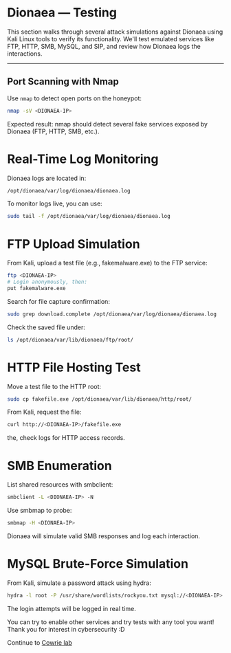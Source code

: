 #  Dionaea — Testing

This section walks through several attack simulations against Dionaea using Kali Linux tools to verify its functionality. We'll test emulated services like FTP, HTTP, SMB, MySQL, and SIP, and review how Dionaea logs the interactions.

---

##  Port Scanning with Nmap

Use `nmap` to detect open ports on the honeypot:

```bash
nmap -sV <DIONAEA-IP>
```

Expected result: nmap should detect several fake services exposed by Dionaea (FTP, HTTP, SMB, etc.).

# Real-Time Log Monitoring
Dionaea logs are located in:
```bash
/opt/dionaea/var/log/dionaea/dionaea.log
```
To monitor logs live, you can use:
```bash
sudo tail -f /opt/dionaea/var/log/dionaea/dionaea.log
```
# FTP Upload Simulation
From Kali, upload a test file (e.g., fakemalware.exe) to the FTP service:
```bash
ftp <DIONAEA-IP>
# Login anonymously, then:
put fakemalware.exe
```
Search for file capture confirmation:
```bash
sudo grep download.complete /opt/dionaea/var/log/dionaea/dionaea.log
```
Check the saved file under:
```bash
ls /opt/dionaea/var/lib/dionaea/ftp/root/
```
# HTTP File Hosting Test
Move a test file to the HTTP root:
```bash
sudo cp fakefile.exe /opt/dionaea/var/lib/dionaea/http/root/
```
From Kali, request the file:
```bash
curl http://<DIONAEA-IP>/fakefile.exe
```
the, check logs for HTTP access records.
# SMB Enumeration
List shared resources with smbclient:

```bash
smbclient -L <DIONAEA-IP> -N
```
Use smbmap to probe:
```bash
smbmap -H <DIONAEA-IP>
```
Dionaea will simulate valid SMB responses and log each interaction.

# MySQL Brute-Force Simulation
From Kali, simulate a password attack using hydra:
```bash
hydra -l root -P /usr/share/wordlists/rockyou.txt mysql://<DIONAEA-IP>
```
The login attempts will be logged in real time.

You can try to enable other services and try tests with any tool you want! 
Thank you for interest in cybersecurity :D

Continue to [Cowrie lab](../Cowrie/setup.md)








